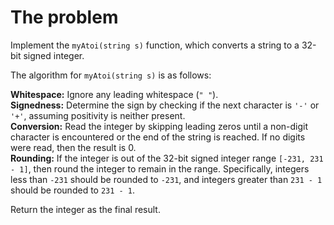 # The problem

Implement the `myAtoi(string s)` function, which converts a string to a 32-bit signed integer.

The algorithm for `myAtoi(string s)` is as follows:

**Whitespace:** Ignore any leading whitespace (`" "`).  
**Signedness:** Determine the sign by checking if the next character is `'-'` or `'+'`, assuming positivity is neither present.  
**Conversion:** Read the integer by skipping leading zeros until a non-digit character is encountered or the end of the string is reached. If no digits were read, then the result is 0.  
**Rounding:** If the integer is out of the 32-bit signed integer range `[-231, 231 - 1]`, then round the integer to remain in the range. Specifically, integers less than `-231` should be rounded to `-231`, and integers greater than `231 - 1` should be rounded to `231 - 1`.  

Return the integer as the final result.
